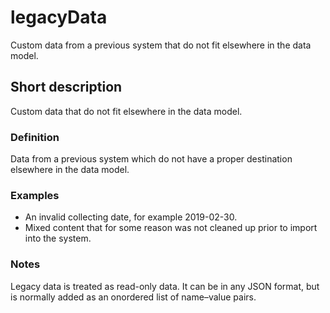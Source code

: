 # legacyData

Custom data from a previous system that do not fit elsewhere in the data model.


## Short description

Custom data that do not fit elsewhere in the data model.


### Definition

Data from a previous system which do not have a proper destination elsewhere in the data model.


### Examples

* An invalid collecting date, for example 2019-02-30.
* Mixed content that for some reason was not cleaned up prior to import into the system.


### Notes

Legacy data is treated as read-only data. It can be in any JSON format, but is normally added as an onordered list of name–value pairs.

